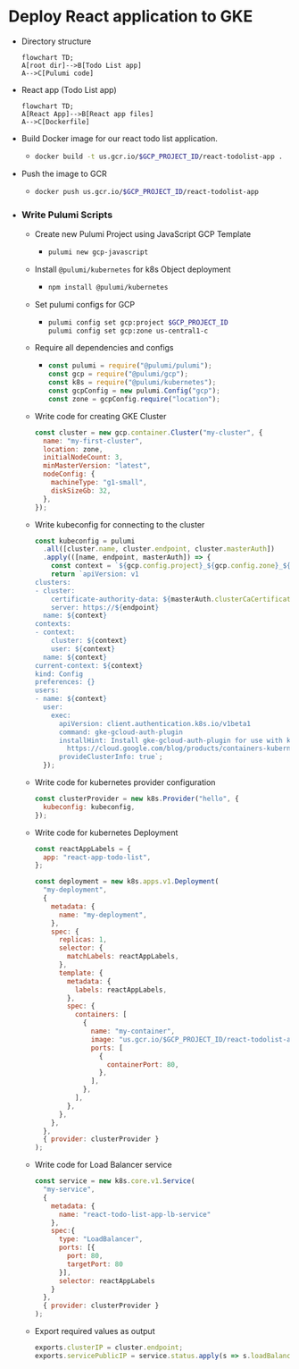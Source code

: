 # Deploy React application to GKE

- Directory structure
  ```mermaid
  flowchart TD;
  A[root dir]-->B[Todo List app]
  A-->C[Pulumi code]

- React app (Todo List app)
  ```mermaid
  flowchart TD;
  A[React App]-->B[React app files]
  A-->C[Dockerfile]
- Build Docker image for our react todo list application.
  - ```sh
    docker build -t us.gcr.io/$GCP_PROJECT_ID/react-todolist-app .
    ```
- Push the image to GCR
  - ```sh
    docker push us.gcr.io/$GCP_PROJECT_ID/react-todolist-app
    ```
- ### Write Pulumi Scripts
  - Create new Pulumi Project using JavaScript GCP Template
    - ```sh
      pulumi new gcp-javascript
      ```
  - Install ```@pulumi/kubernetes``` for k8s Object deployment
    - ```sh
      npm install @pulumi/kubernetes
      ```
  - Set pulumi configs for GCP
    - ```sh
      pulumi config set gcp:project $GCP_PROJECT_ID
      pulumi config set gcp:zone us-central1-c
      ```
  - Require all dependencies and configs
    - ```js
      const pulumi = require("@pulumi/pulumi");
      const gcp = require("@pulumi/gcp");
      const k8s = require("@pulumi/kubernetes");
      const gcpConfig = new pulumi.Config("gcp");
      const zone = gcpConfig.require("location");
      ```

  - Write code for creating GKE Cluster
    ```js
    const cluster = new gcp.container.Cluster("my-cluster", {
      name: "my-first-cluster",
      location: zone,
      initialNodeCount: 3,
      minMasterVersion: "latest",
      nodeConfig: {
        machineType: "g1-small",
        diskSizeGb: 32,
      },
    });
    ```
  - Write kubeconfig for connecting to the cluster
    ```js
    const kubeconfig = pulumi
      .all([cluster.name, cluster.endpoint, cluster.masterAuth])
      .apply(([name, endpoint, masterAuth]) => {
        const context = `${gcp.config.project}_${gcp.config.zone}_${name}`;
        return `apiVersion: v1
    clusters:
    - cluster:
        certificate-authority-data: ${masterAuth.clusterCaCertificate}
        server: https://${endpoint}
      name: ${context}
    contexts:
    - context:
        cluster: ${context}
        user: ${context}
      name: ${context}
    current-context: ${context}
    kind: Config
    preferences: {}
    users:
    - name: ${context}
      user:
        exec:
          apiVersion: client.authentication.k8s.io/v1beta1
          command: gke-gcloud-auth-plugin
          installHint: Install gke-gcloud-auth-plugin for use with kubectl by following
            https://cloud.google.com/blog/products/containers-kubernetes/kubectl-auth-changes-in-gke
          provideClusterInfo: true`;
      });
    ```
  - Write code for kubernetes provider configuration
    ```js
    const clusterProvider = new k8s.Provider("hello", {
      kubeconfig: kubeconfig,
    });
    ```
  - Write code for kubernetes Deployment
    ```js
    const reactAppLabels = {
      app: "react-app-todo-list",
    };

    const deployment = new k8s.apps.v1.Deployment(
      "my-deployment",
      {
        metadata: {
          name: "my-deployment",
        },
        spec: {
          replicas: 1,
          selector: {
            matchLabels: reactAppLabels,
          },
          template: {
            metadata: {
              labels: reactAppLabels,
            },
            spec: {
              containers: [
                {
                  name: "my-container",
                  image: "us.gcr.io/$GCP_PROJECT_ID/react-todolist-app",
                  ports: [
                    {
                      containerPort: 80,
                    },
                  ],
                },
              ],
            },
          },
        },
      },
      { provider: clusterProvider }
    );
    ```

  - Write code for Load Balancer service
    ```js
    const service = new k8s.core.v1.Service(
      "my-service",
      {
        metadata: {
          name: "react-todo-list-app-lb-service"
        },
        spec:{
          type: "LoadBalancer",
          ports: [{
            port: 80,
            targetPort: 80
          }],
          selector: reactAppLabels
        }
      },
      { provider: clusterProvider }
    );
    ```
  - Export required values as output
    ```js
    exports.clusterIP = cluster.endpoint;
    exports.servicePublicIP = service.status.apply(s => s.loadBalancer.ingress[0].ip)
    ```


